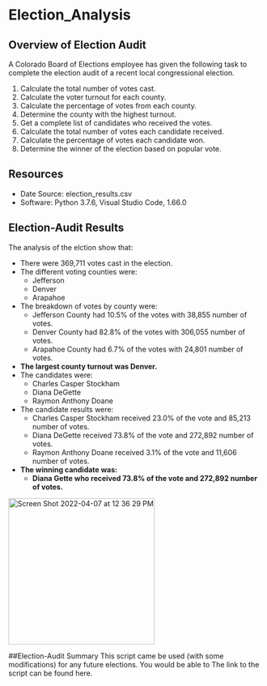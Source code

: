 # Election_Analysis

## Overview of Election Audit
A Colorado Board of Elections employee has given the following task to complete the election audit of a recent local congressional election.

1. Calculate the total number of votes cast.
2. Calculate the voter turnout for each county.
3. Calculate the percentage of votes from each county.
4. Determine the county with the highest turnout.
5. Get a complete list of candidates who received the votes.
6. Calculate the total number of votes each candidate received.
7. Calculate the percentage of votes each candidate won.
8. Determine the winner of the election based on popular vote.

## Resources
- Date Source: election_results.csv
- Software: Python 3.7.6, Visual Studio Code, 1.66.0

## Election-Audit Results
The analysis of the elction show that:
- There were 369,711 votes cast in the election.
- The different voting counties were:
   - Jefferson
   - Denver
   - Arapahoe
- The breakdown of votes by county were:
   - Jefferson County had 10.5% of the votes with 38,855 number of votes.
   - Denver County had 82.8% of the votes with 306,055 number of votes.
   - Arapahoe County had 6.7% of the votes with 24,801 number of votes.
- **The largest county turnout was Denver.**
- The candidates were:
   - Charles Casper Stockham
   - Diana DeGette
   - Raymon Anthony Doane
- The candidate results were:
   - Charles Casper Stockham received 23.0% of the vote and 85,213 number of votes.
   - Diana DeGette received 73.8% of the vote and 272,892 number of votes.
   - Raymon Anthony Doane received 3.1% of the vote and 11,606 number of votes.
- **The winning candidate was:**
   - **Diana Gette who received 73.8% of the vote and 272,892 number of votes.**
<img width="289" alt="Screen Shot 2022-04-07 at 12 36 29 PM" src="https://user-images.githubusercontent.com/101950175/162282647-c9d2a70b-a417-4eb7-9242-0a68c7e03d99.png">

##Election-Audit Summary
This script came be used (with some modifications) for any future elections.  You would be able to 
The link to the script can be found here.
